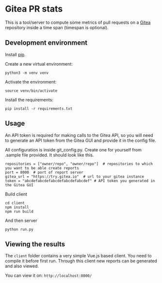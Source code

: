 

# Gitea PR stats

This is a tool/server to compute some metrics of pull requests on a [Gitea](https://gitea.io/en-us/) repository inside a time span (timespan is optional).

## Development environment
Install [pip](https://pypi.python.org/pypi/pip).

Create a new virtual environment:

    python3 -m venv venv
    
Activate the environment:

    source venv/bin/activate

Install the requirements:

    pip install -r requirements.txt


## Usage
An API token is required for making calls to the Gitea API, so you will need to generate an API token from the Gitea GUI and provide it in the config file.

All configuration is inside git_config.py. Create one for yourself from .sample file provided. It should look like this.

	repositories = ["owner/repo", "owner/repo"]  # repositories to which you want to be able create reports
	port = 8000  # port of report server
	gitea_url = "https://try.gitea.io"  # url to your gitea instance
	token = "abcdefabcdefabcdefabcdefabcdef" # API token you generated in the Gitea GUI

Build client

	cd client
	npm install
	npm run build

And then server

    python run.py


## Viewing the results

The `client` folder contains a very simple Vue.js based client.
 You need to compile it before first run. Through this client new reports can be generated and also viewed.

 You can view it on: `http://localhost:8000/` 

